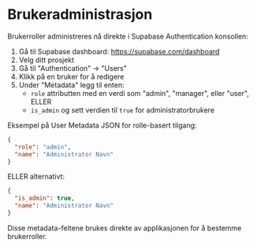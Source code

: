 # Brukeradministrasjon

Brukerroller administreres nå direkte i Supabase Authentication konsollen:

1. Gå til Supabase dashboard: https://supabase.com/dashboard
2. Velg ditt prosjekt
3. Gå til "Authentication" -> "Users"
4. Klikk på en bruker for å redigere
5. Under "Metadata" legg til enten:
   * `role` attributten med en verdi som "admin", "manager", eller "user", ELLER
   * `is_admin` og sett verdien til `true` for administratorbrukere

Eksempel på User Metadata JSON for rolle-basert tilgang:
```json
{
  "role": "admin",
  "name": "Administrator Navn"
}
```

ELLER alternativt:

```json
{
  "is_admin": true,
  "name": "Administrator Navn"
}
```

Disse metadata-feltene brukes direkte av applikasjonen for å bestemme brukerroller.
